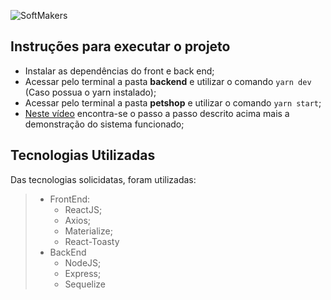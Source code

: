  ![SoftMakers](https://www.softmakers.com.br/assets/img/logotipo14xxhdpi.png)

## Instruções para executar o projeto
- Instalar as dependências do front e back end;
- Acessar pelo terminal a pasta **backend** e utilizar o comando `yarn dev` (Caso possua o yarn instalado);
- Acessar pelo terminal a pasta **petshop** e utilizar o comando `yarn start`;
- [Neste vídeo](https://youtu.be/I6TRN75UiyQ) encontra-se o passo a passo descrito acima mais a demonstração do sistema funcionado;


## Tecnologias Utilizadas
Das tecnologias solicidatas, foram utilizadas:
> - FrontEnd:
>    - ReactJS;
>    - Axios;
>    - Materialize;
>    - React-Toasty
> - BackEnd
>    - NodeJS;
>    - Express;
>    - Sequelize
